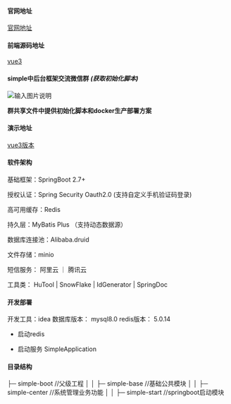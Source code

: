 #### 官网地址

[官网地址](http://frsimple.cn)

#### 前端源码地址

[vue3](https://gitee.com/frsimple/view)

#### simple中后台框架交流微信群 **_(获取初始化脚本)_**

![输入图片说明](https://frsimple.cn/_nuxt/11662564543_.pic.34eebea0.jpg)

**群共享文件中提供初始化脚本和docker生产部署方案**

#### 演示地址

[vue3版本](http://vue.frsimple.cn)

#### 软件架构

基础框架：SpringBoot 2.7+

授权认证：Spring Security Oauth2.0 (支持自定义手机验证码登录)

高可用缓存：Redis

持久层：MyBatis Plus （支持动态数据源）

数据库连接池：Alibaba.druid

文件存储：minio

短信服务： 阿里云 ｜ 腾讯云

工具类： HuTool | SnowFlake | IdGenerator | SpringDoc

#### 开发部署

开发工具：idea
数据库版本： mysql8.0
redis版本： 5.0.14

- 启动redis

- 启动服务
  SimpleApplication

#### 目录结构

├─ simple-boot //父级工程 
│ │ ├─ simple-base //基础公共模块 
│ │ ├─ simple-center //系统管理业务功能 
│ │ ├─ simple-start //springboot启动模块